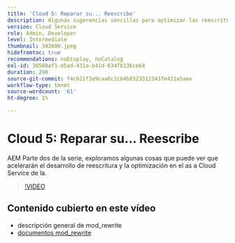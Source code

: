 ```yaml
---
title: 'Cloud 5: Reparar su... Reescribe'
description: Algunas sugerencias sencillas para optimizar las reescrituras y acelerar el sitio
version: Cloud Service
role: Admin, Developer
level: Intermediate
thumbnail: 343600.jpeg
hidefromtoc: true
recommendations: noDisplay, noCatalog
exl-id: 38580af1-e5ad-431a-b41d-634fb136ce64
duration: 290
source-git-commit: f4c621f3a9caa8c2c64b8323312343fe421a5aee
workflow-type: tm+mt
source-wordcount: '61'
ht-degree: 1%

---
```


# Cloud 5: Reparar su... Reescribe

AEM Parte dos de la serie, exploramos algunas cosas que puede ver que acelerarán el desarrollo de reescritura y la optimización en el as a Cloud Service de la.

>[!VIDEO](https://video.tv.adobe.com/v/343600?quality=12&learn=on)

## Contenido cubierto en este vídeo

+ descripción general de mod_rewrite
+ [documentos mod_rewrite](https://httpd.apache.org/docs/current/mod/mod_rewrite.html)
